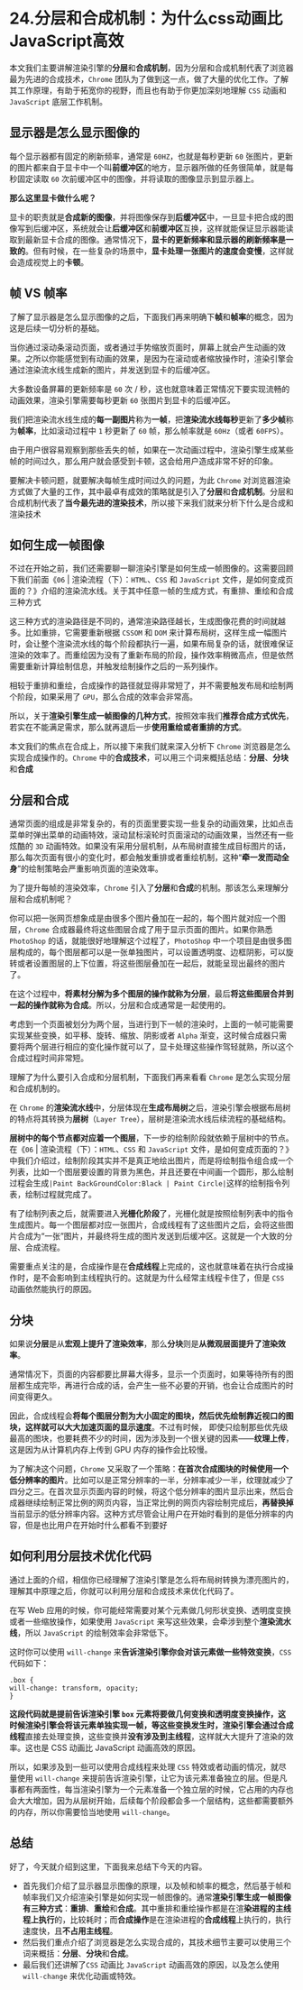 # 24.分层和合成机制：为什么css动画比JavaScript高效

本文我们主要讲解渲染引擎的**分层**和**合成机制**，因为分层和合成机制代表了浏览器最为先进的合成技术，`Chrome` 团队为了做到这一点，做了大量的优化工作。了解其工作原理，有助于拓宽你的视野，而且也有助于你更加深刻地理解 `CSS` 动画和 `JavaScript` 底层工作机制。

## 显示器是怎么显示图像的

每个显示器都有固定的刷新频率，通常是 `60HZ`，也就是每秒更新 `60` 张图片，更新的图片都来自于显卡中一个叫**前缓冲区**的地方，显示器所做的任务很简单，就是每秒固定读取 `60` 次前缓冲区中的图像，并将读取的图像显示到显示器上。

**那么这里显卡做什么呢？**

显卡的职责就是**合成新的图像**，并将图像保存到**后缓冲区**中，一旦显卡把合成的图像写到后缓冲区，系统就会让**后缓冲区**和**前缓冲区**互换，这样就能保证显示器能读取到最新显卡合成的图像。通常情况下，**显卡的更新频率和显示器的刷新频率是一致的**。但有时候，在一些复杂的场景中，**显卡处理一张图片的速度会变慢**，这样就会造成视觉上的**卡顿**。

## 帧 VS 帧率

了解了显示器是怎么显示图像的之后，下面我们再来明确下**帧**和**帧率**的概念，因为这是后续一切分析的基础。

当你通过滚动条滚动页面，或者通过手势缩放页面时，屏幕上就会产生动画的效果。之所以你能感觉到有动画的效果，是因为在滚动或者缩放操作时，渲染引擎会通过渲染流水线生成新的图片，并发送到显卡的后缓冲区。

大多数设备屏幕的更新频率是 `60` 次 / 秒，这也就意味着正常情况下要实现流畅的动画效果，渲染引擎需要每秒更新 `60` 张图片到显卡的后缓冲区。

我们把渲染流水线生成的**每一副图片**称为**一帧**，把**渲染流水线每秒**更新了**多少帧**称为**帧率**，比如滚动过程中 `1` 秒更新了 `60` 帧，那么帧率就是 `60Hz`（或者 `60FPS`）。

由于用户很容易观察到那些丢失的帧，如果在一次动画过程中，渲染引擎生成某些帧的时间过久，那么用户就会感受到卡顿，这会给用户造成非常不好的印象。

要解决卡顿问题，就要解决每帧生成时间过久的问题，为此 `Chrome` 对浏览器渲染方式做了大量的工作，其中最卓有成效的策略就是引入了**分层**和**合成机制**。分层和合成机制代表了**当今最先进的渲染技术**，所以接下来我们就来分析下什么是合成和渲染技术

## 如何生成一帧图像

不过在开始之前，我们还需要聊一聊渲染引擎是如何生成一帧图像的。这需要回顾下我们前面《`06` | 渲染流程（下）：`HTML`、`CSS` 和 `JavaScript` 文件，是如何变成页面的？》介绍的渲染流水线。关于其中任意一帧的生成方式，有重排、重绘和合成三种方式

这三种方式的渲染路径是不同的，通常渲染路径越长，生成图像花费的时间就越多。比如重排，它需要重新根据 `CSSOM` 和 `DOM` 来计算布局树，这样生成一幅图片时，会让整个渲染流水线的每个阶段都执行一遍，如果布局复杂的话，就很难保证渲染的效率了。而重绘因为没有了重新布局的阶段，操作效率稍微高点，但是依然需要重新计算绘制信息，并触发绘制操作之后的一系列操作。

相较于重排和重绘，合成操作的路径就显得非常短了，并不需要触发布局和绘制两个阶段，如果采用了 `GPU`，那么合成的效率会非常高。

所以，关于**渲染引擎生成一帧图像的几种方式**，按照效率我们**推荐合成方式优先**，若实在不能满足需求，那么就再退后一步**使用重绘或者重排的方式**。

本文我们的焦点在合成上，所以接下来我们就来深入分析下 `Chrome` 浏览器是怎么实现合成操作的。`Chrome` 中的**合成技术**，可以用三个词来概括总结：**分层**、**分块**和**合成**

## 分层和合成

通常页面的组成是非常复杂的，有的页面里要实现一些复杂的动画效果，比如点击菜单时弹出菜单的动画特效，滚动鼠标滚轮时页面滚动的动画效果，当然还有一些炫酷的 `3D` 动画特效。如果没有采用分层机制，从布局树直接生成目标图片的话，那么每次页面有很小的变化时，都会触发重排或者重绘机制，这种“**牵一发而动全身**”的绘制策略会严重影响页面的渲染效率。

为了提升每帧的渲染效率，`Chrome` 引入了**分层**和**合成**的机制。那该怎么来理解分层和合成机制呢？

你可以把一张网页想象成是由很多个图片叠加在一起的，每个图片就对应一个图层，`Chrome` 合成器最终将这些图层合成了用于显示页面的图片。如果你熟悉 `PhotoShop` 的话，就能很好地理解这个过程了，`PhotoShop` 中一个项目是由很多图层构成的，每个图层都可以是一张单独图片，可以设置透明度、边框阴影，可以旋转或者设置图层的上下位置，将这些图层叠加在一起后，就能呈现出最终的图片了。

在这个过程中，**将素材分解为多个图层的操作就称为分层**，最后**将这些图层合并到一起的操作就称为合成**。所以，分层和合成通常是一起使用的。

考虑到一个页面被划分为两个层，当进行到下一帧的渲染时，上面的一帧可能需要实现某些变换，如平移、旋转、缩放、阴影或者 `Alpha` 渐变，这时候合成器只需要将两个层进行相应的变化操作就可以了，显卡处理这些操作驾轻就熟，所以这个合成过程时间非常短。

理解了为什么要引入合成和分层机制，下面我们再来看看 `Chrome` 是怎么实现分层和合成机制的。

在 `Chrome` 的**渲染流水线**中，分层体现在**生成布局树**之后，渲染引擎会根据布局树的特点将其转换为**层树**（`Layer Tree`），层树是渲染流水线后续流程的基础结构。

**层树中的每个节点都对应着一个图层**，下一步的绘制阶段就依赖于层树中的节点。在《`06` | 渲染流程（下）：`HTML`、`CSS` 和 `JavaScript` 文件，是如何变成页面的？》中我们介绍过，绘制阶段其实并不是真正地绘出图片，而是将绘制指令组合成一个列表，比如一个图层要设置的背景为黑色，并且还要在中间画一个圆形，那么绘制过程会生成`|Paint BackGroundColor:Black | Paint Circle|`这样的绘制指令列表，绘制过程就完成了。

有了绘制列表之后，就需要进入**光栅化阶段**了，光栅化就是按照绘制列表中的指令生成图片。每一个图层都对应一张图片，合成线程有了这些图片之后，会将这些图片合成为“一张”图片，并最终将生成的图片发送到后缓冲区。这就是一个大致的分层、合成流程。

需要重点关注的是，合成操作是在**合成线程**上完成的，这也就意味着在执行合成操作时，是不会影响到主线程执行的。这就是为什么经常主线程卡住了，但是 `CSS` 动画依然能执行的原因。

## 分块

如果说**分层**是从**宏观上提升了渲染效率**，那么**分块**则是**从微观层面提升了渲染效率**。

通常情况下，页面的内容都要比屏幕大得多，显示一个页面时，如果等待所有的图层都生成完毕，再进行合成的话，会产生一些不必要的开销，也会让合成图片的时间变得更久。

因此，合成线程会**将每个图层分割为大小固定的图块，然后优先绘制靠近视口的图块，这样就可以大大加速页面的显示速度**。不过有时候， 即使只绘制那些优先级最高的图块，也要耗费不少的时间，因为涉及到一个很关键的因素——**纹理上传**，这是因为从计算机内存上传到 GPU 内存的操作会比较慢。

为了解决这个问题，`Chrome` 又采取了一个策略：**在首次合成图块的时候使用一个低分辨率的图片**。比如可以是正常分辨率的一半，分辨率减少一半，纹理就减少了四分之三。在首次显示页面内容的时候，将这个低分辨率的图片显示出来，然后合成器继续绘制正常比例的网页内容，当正常比例的网页内容绘制完成后，**再替换掉**当前显示的低分辨率内容。这种方式尽管会让用户在开始时看到的是低分辨率的内容，但是也比用户在开始时什么都看不到要好

## 如何利用分层技术优化代码

通过上面的介绍，相信你已经理解了渲染引擎是怎么将布局树转换为漂亮图片的，理解其中原理之后，你就可以利用分层和合成技术来优化代码了。

在写 Web 应用的时候，你可能经常需要对某个元素做几何形状变换、透明度变换或者一些缩放操作，如果使用 `JavaScript` 来写这些效果，会牵涉到整个**渲染流水线**，所以 `JavaScript` 的绘制效率会非常低下。

这时你可以使用 `will-change` 来**告诉渲染引擎你会对该元素做一些特效变换**，`CSS` 代码如下：

```
.box {
will-change: transform, opacity;
}
```

**这段代码就是提前告诉渲染引擎 `box` 元素将要做几何变换和透明度变换操作，这时候渲染引擎会将该元素单独实现一帧，**等这些变换发生时，渲染引擎会通过**合成线程**直接去处理变换，这些变换并**没有涉及到主线程**，这样就大大提升了渲染的效率。这也是 CSS 动画比 JavaScript 动画高效的原因。

所以，如果涉及到一些可以使用合成线程来处理 `CSS` 特效或者动画的情况，就尽量使用 `will-change` 来提前告诉渲染引擎，让它为该元素准备独立的层。但是凡事都有两面性，每当渲染引擎为一个元素准备一个独立层的时候，它占用的内存也会大大增加，因为从层树开始，后续每个阶段都会多一个层结构，这些都需要额外的内存，所以你需要恰当地使用 `will-change`。

## 总结

好了，今天就介绍到这里，下面我来总结下今天的内容。

- 首先我们介绍了显示器显示图像的原理，以及帧和帧率的概念，然后基于帧和帧率我们又介绍渲染引擎是如何实现一帧图像的。通常**渲染引擎生成一帧图像有三种方式**：**重排**、**重绘**和**合成**。其中重排和重绘操作都是在渲**染进程的主线程上执行**的，比较耗时；而**合成操作**是在渲染进程的**合成线程**上执行的，执行速度快，且**不占用主线程**。
- 然后我们重点介绍了浏览器是怎么实现合成的，其技术细节主要可以使用三个词来概括：**分层**、**分块**和**合成**。
- 最后我们还讲解了`CSS` 动画比 `JavaScript` 动画高效的原因，以及怎么使用 `will-change` 来优化动画或特效。